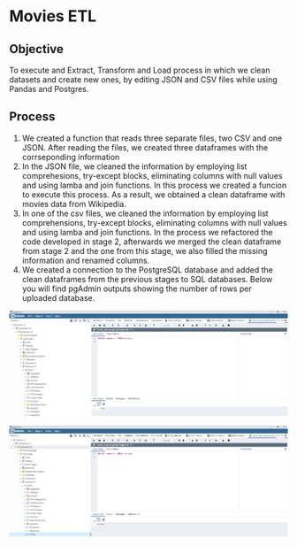 # Movies ETL


## Objective

To execute and Extract, Transform and Load process in which we clean datasets and create new ones, by editing JSON and CSV files while using Pandas and Postgres.


## Process

1. We created a function that reads three separate files, two CSV and one JSON. After reading the files, we created three dataframes with the corrseponding information
2. In the JSON file, we cleaned the information by employing list comprehesions, try-except blocks, eliminating columns with null values and using lamba and join functions. In this process we created a funcion to execute this process. As a result, we obtained a clean dataframe with movies data from Wikipedia.
3. In one of the csv files, we cleaned the information by employing list comprehensions, try-except blocks, eliminating columns with null values and using lamba and join functions. In the process we refactored the code developed in stage 2, afterwards we merged the clean dataframe from stage 2 and the one from this stage, we also filled the missing information and renamed columns. 
4. We created a connection to the PostgreSQL database and added the clean dataframes from the previous stages to SQL databases. Below you will find pgAdmin outputs showing the number of rows per uploaded database.


![](movies_query.PNG)


![](ratings_query.PNG)
